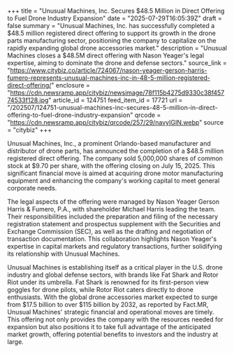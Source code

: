 +++
title = "Unusual Machines, Inc. Secures $48.5 Million in Direct Offering to Fuel Drone Industry Expansion"
date = "2025-07-29T16:05:39Z"
draft = false
summary = "Unusual Machines, Inc. has successfully completed a $48.5 million registered direct offering to support its growth in the drone parts manufacturing sector, positioning the company to capitalize on the rapidly expanding global drone accessories market."
description = "Unusual Machines closes a $48.5M direct offering with Nason Yeager's legal expertise, aiming to dominate the drone and defense sectors."
source_link = "https://www.citybiz.co/article/724067/nason-yeager-gerson-harris-fumero-represents-unusual-machines-inc-in-48-5-million-registered-direct-offering/"
enclosure = "https://cdn.newsramp.app/citybiz/newsimage/78f115b4275d9330c38f45774533f128.jpg"
article_id = 124751
feed_item_id = 17721
url = "/202507/124751-unusual-machines-inc-secures-48-5-million-in-direct-offering-to-fuel-drone-industry-expansion"
qrcode = "https://cdn.newsramp.app/citybiz/qrcode/257/29/navyIGIN.webp"
source = "citybiz"
+++

<p>Unusual Machines, Inc., a prominent Orlando-based manufacturer and distributor of drone parts, has announced the completion of a $48.5 million registered direct offering. The company sold 5,000,000 shares of common stock at $9.70 per share, with the offering closing on July 15, 2025. This significant financial move is aimed at acquiring drone motor manufacturing equipment and enhancing the company's working capital to meet general corporate needs.</p><p>The legal aspects of the offering were managed by Nason Yeager Gerson Harris & Fumero, P.A., with shareholder Michael Harris leading the team. Their responsibilities included the preparation and filing of the necessary registration statement and prospectus supplement with the Securities and Exchange Commission (SEC), as well as the drafting and negotiation of transaction documentation. This collaboration highlights Nason Yeager's expertise in capital markets and regulatory transactions, further solidifying its relationship with Unusual Machines.</p><p>Unusual Machines is establishing itself as a critical player in the U.S. drone industry and global defense sectors, with brands like Fat Shark and Rotor Riot under its umbrella. Fat Shark is renowned for its first-person view goggles for drone pilots, while Rotor Riot caters directly to drone enthusiasts. With the global drone accessories market expected to surge from $17.5 billion to over $115 billion by 2032, as reported by Fact.MR, Unusual Machines' strategic financial and operational moves are timely. This offering not only provides the company with the resources needed for expansion but also positions it to take full advantage of the anticipated market growth, offering potential benefits to investors and the industry at large.</p>
